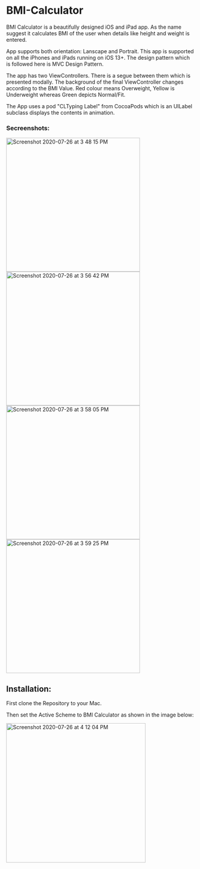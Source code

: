 # BMI-Calculator

BMI Calculator is a beautifully designed iOS and iPad app. As the name suggest it calculates BMI of the user when details like height and weight is entered.


App supports both orientation: Lanscape and Portrait. This app is supported on all the iPhones and iPads running on iOS 13+. The design pattern which is followed here is MVC Design Pattern. 

The app has two ViewControllers. There is a segue between them which is presented modally. The background of the final ViewController changes according to the BMI Value. 
Red colour means Overweight, Yellow is Underweight whereas Green depicts Normal/Fit. 

The App uses a pod "CLTyping Label" from CocoaPods which is an UILabel subclass displays the contents in animation.

### Secreenshots:
<img width="358" alt="Screenshot 2020-07-26 at 3 48 15 PM" src="https://user-images.githubusercontent.com/68640721/88476730-63ffc680-cf58-11ea-94bd-168311055a77.png">
<img width="358" alt="Screenshot 2020-07-26 at 3 56 42 PM" src="https://user-images.githubusercontent.com/68640721/88476757-a1645400-cf58-11ea-8955-6a130953f9c6.png">
<img width="358" alt="Screenshot 2020-07-26 at 3 58 05 PM" src="https://user-images.githubusercontent.com/68640721/88476785-d7093d00-cf58-11ea-94db-52978904f5e6.png">
<img width="358" alt="Screenshot 2020-07-26 at 3 59 25 PM" src="https://user-images.githubusercontent.com/68640721/88476805-ff913700-cf58-11ea-9a8c-1ac108405ab4.png">

## Installation:

First clone the Repository to your Mac.

Then set the Active Scheme to BMI Calculator as shown in the image below:


<img width="373" alt="Screenshot 2020-07-26 at 4 12 04 PM" src="https://user-images.githubusercontent.com/68640721/88477124-2cdee480-cf5b-11ea-8416-420242f285ee.png">
